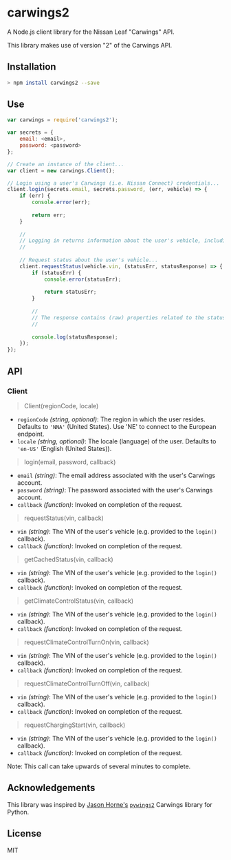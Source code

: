# carwings2
A Node.js client library for the Nissan Leaf "Carwings" API.

This library makes use of version "2" of the Carwings API.

## Installation

```bash
> npm install carwings2 --save
```

## Use

```javascript
var carwings = require('carwings2');

var secrets = {
    email: <email>,
    password: <password>
};

// Create an instance of the client...
var client = new carwings.Client();

// Login using a user's Carwings (i.e. Nissan Connect) credentials...
client.login(secrets.email, secrets.password, (err, vehicle) => {
    if (err) {
        console.error(err);
        
        return err;
    }
    
    //
    // Logging in returns information about the user's vehicle, including its VIN.
    //
    
    // Request status about the user's vehicle...
    client.requestStatus(vehicle.vin, (statusErr, statusResponse) => {
        if (statusErr) {
            console.error(statusErr);
            
            return statusErr;
        }
        
        //
        // The response contains (raw) properties related to the status of the vehicle (e.g. charging or not).
        //
        
        console.log(statusResponse);
    });
});

```

## API

### Client

> Client(regionCode, locale)

 - `regionCode` *(string, optional)*: The region in which the user resides. Defaults to `'NNA'` (United States). Use 'NE' to connect to the European endpoint.
 - `locale` *(string, optional)*: The locale (language) of the user. Defaults to `'en-US'` (English (United States)).
 
> login(email, password, callback)

 - `email` *(string)*: The email address associated with the user's Carwings account.
 - `password` *(string)*: The password associated with the user's Carwings account.
 - `callback` *(function)*: Invoked on completion of the request.
 
> requestStatus(vin, callback)

 - `vin` *(string)*: The VIN of the user's vehicle (e.g. provided to the `login()` callback).
 - `callback` *(function)*: Invoked on completion of the request.

> getCachedStatus(vin, callback)

 - `vin` *(string)*: The VIN of the user's vehicle (e.g. provided to the `login()` callback).
 - `callback` *(function)*: Invoked on completion of the request.

> getClimateControlStatus(vin, callback)

 - `vin` *(string)*: The VIN of the user's vehicle (e.g. provided to the `login()` callback).
 - `callback` *(function)*: Invoked on completion of the request.

> requestClimateControlTurnOn(vin, callback)

 - `vin` *(string)*: The VIN of the user's vehicle (e.g. provided to the `login()` callback).
 - `callback` *(function)*: Invoked on completion of the request.

> requestClimateControlTurnOff(vin, callback)

 - `vin` *(string)*: The VIN of the user's vehicle (e.g. provided to the `login()` callback).
 - `callback` *(function)*: Invoked on completion of the request.

> requestChargingStart(vin, callback)

 - `vin` *(string)*: The VIN of the user's vehicle (e.g. provided to the `login()` callback).
 - `callback` *(function)*: Invoked on completion of the request.

Note: This call can take upwards of several minutes to complete.

## Acknowledgements

This library was inspired by [Jason Horne's](https://github.com/jdhorne) [`pywings2`](https://github.com/jdhorne/pycarwings2) Carwings library for Python.

## License

MIT
